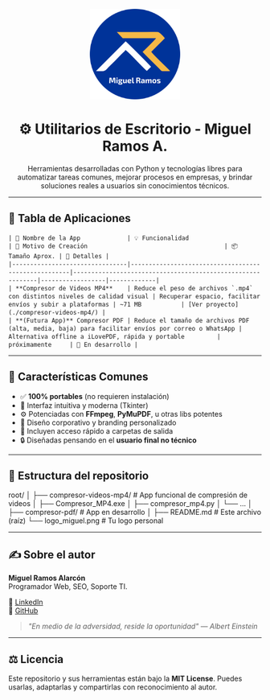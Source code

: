 <p align="center">
  <img src="logo_miguel.png" alt="Logo de Miguel Ramos" width="180">
</p>

<h1 align="center">⚙️ Utilitarios de Escritorio - Miguel Ramos A.</h1>

<p align="center">
  Herramientas desarrolladas con Python y tecnologías libres para automatizar tareas comunes, mejorar procesos en empresas, y brindar soluciones reales a usuarios sin conocimientos técnicos.
</p>

---

## 🧰 Tabla de Aplicaciones
```
| 🧾 Nombre de la App             | 💡 Funcionalidad                                    | 🎯 Motivo de Creación                                      | 📦 Tamaño Aprox. | 🔗 Detalles |
|--------------------------------|-----------------------------------------------------|------------------------------------------------------------|------------------|-------------|
| **Compresor de Videos MP4**    | Reduce el peso de archivos `.mp4` con distintos niveles de calidad visual | Recuperar espacio, facilitar envíos y subir a plataformas | ~71 MB           | [Ver proyecto](./compresor-videos-mp4/) |
| **(Futura App)** Compresor PDF | Reduce el tamaño de archivos PDF (alta, media, baja) para facilitar envíos por correo o WhatsApp | Alternativa offline a iLovePDF, rápida y portable         | próximamente     | 🔧 En desarrollo |
```
---

## 📌 Características Comunes

- ✅ **100% portables** (no requieren instalación)
- 🧠 Interfaz intuitiva y moderna (Tkinter)
- ⚙️ Potenciadas con **FFmpeg**, **PyMuPDF**, u otras libs potentes
- 🧾 Diseño corporativo y branding personalizado
- 📂 Incluyen acceso rápido a carpetas de salida
- 🔒 Diseñadas pensando en el **usuario final no técnico**

---

## 📁 Estructura del repositorio
root/
│
├── compresor-videos-mp4/ # App funcional de compresión de videos
│ ├── Compresor_MP4.exe
│ ├── compresor_mp4.py
│ └── ...
│
├── compresor-pdf/ # App en desarrollo
│
├── README.md # Este archivo (raíz)
└── logo_miguel.png # Tu logo personal

---

## ✍️ Sobre el autor

**Miguel Ramos Alarcón**  
Programador Web, SEO, Soporte TI.

📌 [LinkedIn](https://pe.linkedin.com/in/miguel-alonso-ramos-alarcon)  
📁 [GitHub](https://github.com/miguelramosalarcon)  

> _"En medio de la adversidad, reside la oportunidad" — Albert Einstein_

---

## ⚖️ Licencia

Este repositorio y sus herramientas están bajo la **MIT License**. Puedes usarlas, adaptarlas y compartirlas con reconocimiento al autor.



